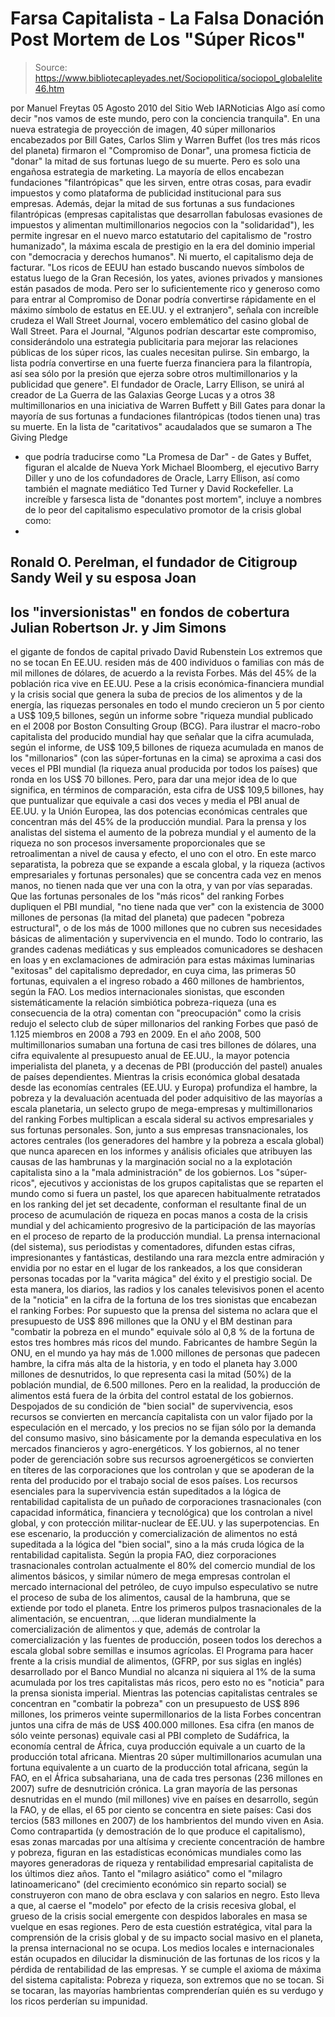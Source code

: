 # Farsa Capitalista - La Falsa Donación Post Mortem de Los "Súper Ricos"

> Source: https://www.bibliotecapleyades.net/Sociopolitica/sociopol_globalelite46.htm

por
Manuel Freytas
05 Agosto 2010
del Sitio Web
IARNoticias
Algo así como decir "nos vamos de este mundo, pero con la conciencia
tranquila".
En una nueva estrategia de proyección de imagen, 40 súper
millonarios encabezados por Bill Gates, Carlos Slim y Warren Buffet (los
tres más ricos del planeta) firmaron el "Compromiso de Donar", una promesa
ficticia de "donar" la mitad de sus fortunas luego de su muerte.
Pero es
solo una engañosa estrategia de marketing.
La mayoría de ellos encabezan
fundaciones "filantrópicas" que les sirven, entre otras cosas, para evadir
impuestos y como plataforma de publicidad institucional para sus empresas.
Además, dejar la mitad de sus fortunas a sus fundaciones filantrópicas (empresas
capitalistas que desarrollan fabulosas evasiones de impuestos y alimentan
multimillonarios negocios con la "solidaridad"), les permite ingresar en el
nuevo marco estatutario del capitalismo de "rostro humanizado", la máxima
escala de prestigio en la era del dominio imperial con "democracia y
derechos humanos".
Ni muerto, el capitalismo deja de facturar.
"Los ricos de EEUU han estado buscando nuevos símbolos de estatus luego de
la Gran Recesión, los yates, aviones privados y mansiones están pasados de
moda.
Pero ser lo suficientemente rico y generoso como para entrar al
Compromiso de Donar podría convertirse rápidamente en el máximo símbolo de
estatus en EE.UU. y el extranjero", señala con increíble crudeza el Wall
Street Journal, vocero emblemático del casino global de Wall Street.
Para el Journal,
"Algunos podrían descartar este compromiso, considerándolo
una estrategia publicitaria para mejorar las relaciones públicas de los
súper ricos, las cuales necesitan pulirse. Sin embargo, la lista podría
convertirse en una fuerte fuerza financiera para la filantropía, así sea
sólo por la presión que ejerza sobre otros multimillonarios y la publicidad
que genere".
El fundador de Oracle, Larry Ellison, se unirá al creador de
La Guerra de
las Galaxias George Lucas y a otros 38 multimillonarios en una iniciativa de
Warren Buffett y
Bill Gates para donar la mayoría de sus fortunas a
fundaciones filantrópicas (todos tienen una) tras su muerte.
En la lista de "caritativos" acaudalados que se sumaron a
The Giving Pledge
- que podría traducirse como "La Promesa de Dar" - de Gates y Buffet, figuran
el alcalde de Nueva York Michael Bloomberg, el ejecutivo Barry Diller y uno
de los cofundadores de Oracle, Larry Ellison, así como también el magnate
mediático Ted Turner y
David Rockefeller.
La increíble y farsesca lista de "donantes post mortem", incluye a nombres
de lo peor del capitalismo especulativo promotor de la crisis global como:
-
Ronald O. Perelman, el fundador de Citigroup Sandy Weil y su esposa Joan
-
los "inversionistas" en fondos de cobertura Julian Robertson Jr. y Jim
Simons
-
el gigante de fondos de capital privado David Rubenstein
Los extremos que no se tocan
En EE.UU. residen más de 400 individuos o familias con más de mil millones de
dólares, de acuerdo a la revista
Forbes. Más del 45% de la población rica
vive en EE.UU.
Pese a la crisis económica-financiera mundial y la crisis social que genera
la suba de precios de los alimentos y de la energía, las riquezas personales
en todo el mundo crecieron un 5 por ciento a US$ 109,5 billones, según un
informe sobre "riqueza mundial publicado en el 2008 por Boston Consulting
Group (BCG).
Para ilustrar el macro-robo capitalista del producido mundial hay que
señalar que la cifra acumulada, según el informe, de US$ 109,5 billones de
riqueza acumulada en manos de los "millonarios" (con las súper-fortunas en
la cima) se aproxima a casi dos veces el PBI mundial (la riqueza anual
producida por todos los países) que ronda en los US$ 70 billones.
Pero, para dar una mejor idea de lo que significa, en términos de
comparación, esta cifra de US$ 109,5 billones, hay que puntualizar que
equivale a casi dos veces y media el PBI anual de EE.UU. y la Unión Europea,
las dos potencias económicas centrales que concentran más del 45% de la
producción mundial.
Para la prensa y los analistas del sistema el aumento de la pobreza mundial
y el aumento de la riqueza no son procesos inversamente proporcionales que
se retroalimentan a nivel de causa y efecto, el uno con el otro.
En este marco separatista, la pobreza que se expande a escala global, y la
riqueza (activos empresariales y fortunas personales) que se concentra cada
vez en menos manos, no tienen nada que ver una con la otra, y van por vías
separadas.
Que las fortunas personales de los "más ricos" del ranking Forbes dupliquen
el PBI mundial, "no tiene nada que ver" con la existencia de 3000 millones
de personas (la mitad del planeta) que padecen "pobreza estructural", o de
los más de 1000 millones que no cubren sus necesidades básicas de
alimentación y supervivencia en el mundo.
Todo lo contrario, las grandes cadenas mediáticas y sus empleados
comunicadores se deshacen en loas y en exclamaciones de admiración para
estas máximas luminarias "exitosas" del capitalismo depredador, en cuya cima,
las primeras 50 fortunas, equivalen a el ingreso robado a 460 millones de
hambrientos, según
la FAO.
Los medios internacionales sionistas, que esconden sistemáticamente la
relación simbiótica pobreza-riqueza (una es consecuencia de la otra)
comentan con "preocupación" como la crisis redujo el selecto club de súper
millonarios del ranking Forbes que pasó de 1.125 miembros en 2008 a 793 en
2009.
En el año 2008, 500 multimillonarios sumaban una fortuna de casi tres
billones de dólares, una cifra equivalente al presupuesto anual de EE.UU., la
mayor potencia imperialista del planeta, y a decenas de PBI (producción del
pastel) anuales de países dependientes.
Mientras la crisis económica global desatada desde las economías centrales (EE.UU.
y Europa) profundiza el hambre, la pobreza y la devaluación acentuada del
poder adquisitivo de las mayorías a escala planetaria, un selecto grupo de
mega-empresas y multimillonarios del ranking Forbes multiplican a escala
sideral su activos empresariales y sus fortunas personales.
Son, junto a sus empresas transnacionales, los actores centrales (los
generadores del hambre y la pobreza a escala global) que nunca aparecen en
los informes y análisis oficiales que atribuyen las causas de las hambrunas
y la marginación social no a la explotación capitalista sino a la "mala
administración" de los gobiernos.
Los "súper-ricos", ejecutivos y accionistas de los grupos capitalistas que
se reparten el mundo como si fuera un pastel, los que aparecen habitualmente
retratados en los ranking del jet set decadente, conforman el resultante
final de un proceso de acumulación de riqueza en pocas manos a costa de la
crisis mundial y del achicamiento progresivo de la participación de las
mayorías en el proceso de reparto de la producción mundial.
La prensa internacional (del sistema), sus periodistas y comentadores,
difunden estas cifras, impresionantes y fantásticas, destilando una rara
mezcla entre admiración y envidia por no estar en el lugar de los rankeados,
a los que consideran personas tocadas por la "varita mágica" del éxito y el
prestigio social.
De esta manera, los diarios, las radios y los canales televisivos ponen el
acento de la "noticia" en la cifra de la fortuna de los tres sionistas que
encabezan el ranking Forbes:
Por supuesto que la prensa del sistema no aclara que el presupuesto de
US$ 896 millones que la ONU y el BM destinan para "combatir la pobreza en el
mundo" equivale sólo al 0,8 % de la fortuna de estos tres hombres más ricos
del mundo.
Fabricantes de hambre
Según la ONU, en el mundo ya hay más de 1.000 millones de personas que
padecen hambre, la cifra más alta de la historia, y en todo el planeta hay
3.000 millones de desnutridos, lo que representa casi la mitad (50%) de la
población mundial, de 6.500 millones.
Pero en la realidad, la producción de alimentos está fuera de la órbita del
control estatal de los gobiernos.
Despojados de su condición de "bien social" de supervivencia, esos recursos
se convierten en mercancía capitalista con un valor fijado por la
especulación en el mercado, y los precios no se fijan sólo por la demanda
del consumo masivo, sino básicamente por la demanda especulativa en los
mercados financieros y agro-energéticos.
Y los gobiernos, al no tener poder de gerenciación sobre sus recursos
agroenergéticos se convierten en títeres de las corporaciones que los
controlan y que se apoderan de la renta del producido por el trabajo social
de esos países.
Los recursos esenciales para la supervivencia están supeditados a la lógica
de rentabilidad capitalista de un puñado de corporaciones trasnacionales
(con capacidad informática, financiera y tecnológica) que los controlan a
nivel global, y con protección militar-nuclear de EE.UU. y las superpotencias.
En ese escenario, la producción y comercialización de alimentos no está
supeditada a la lógica del "bien social", sino a la más cruda lógica de la
rentabilidad capitalista.
Según la propia FAO, diez corporaciones trasnacionales controlan actualmente
el 80% del comercio mundial de los
alimentos básicos, y similar número de
mega empresas controlan el mercado internacional
del petróleo, de cuyo
impulso especulativo se nutre el proceso de suba de los alimentos, causal de
la hambruna, que se extiende por todo el planeta.
Entre los primeros pulpos trasnacionales de la alimentación, se encuentran,
...que lideran mundialmente la comercialización de alimentos y que, además
de controlar la comercialización y las fuentes de producción, poseen todos
los derechos a escala global sobre semillas e insumos agrícolas.
El Programa para hacer frente a la crisis mundial de alimentos, (GFRP, por
sus siglas en inglés) desarrollado por el
Banco Mundial no alcanza ni
siquiera al 1% de la suma acumulada por los tres capitalistas más ricos,
pero esto no es "noticia" para la prensa sionista imperial.
Mientras las potencias capitalistas centrales se concentran en "combatir la
pobreza" con un presupuesto de US$ 896 millones, los primeros veinte
supermillonarios de la lista Forbes concentran juntos una cifra de más de
US$ 400.000 millones.
Esa cifra (en manos de sólo veinte personas) equivale casi al PBI completo
de Sudáfrica, la economía central de África, cuya producción equivale a un
cuarto de la producción total africana.
Mientras 20 súper multimillonarios acumulan una fortuna equivalente a un
cuarto de la producción total africana, según la FAO, en el África
subsahariana, una de cada tres personas (236 millones en 2007) sufre de
desnutrición crónica.
La gran mayoría de las personas desnutridas en el mundo (mil millones) vive
en países en desarrollo, según la FAO, y de ellas, el 65 por ciento se
concentra en siete países:
Casi dos tercios (583
millones en 2007) de los hambrientos del mundo viven en Asia.
Como contrapartida (y demostración de lo que produce el capitalismo), esas
zonas marcadas por una altísima y creciente concentración de hambre y
pobreza, figuran en las estadísticas económicas mundiales como las mayores
generadoras de riqueza y rentabilidad empresarial capitalista de los últimos
diez años.
Tanto el "milagro asiático" como el "milagro latinoamericano" (del
crecimiento económico sin reparto social) se construyeron con mano de obra
esclava y con salarios en negro. Esto lleva a que, al caerse el "modelo" por
efecto de la crisis recesiva global, el grueso de la crisis social emergente
con despidos laborales en masa se vuelque en esas regiones.
Pero de esta cuestión estratégica, vital para la comprensión de la crisis
global y de su impacto social masivo en el planeta, la prensa internacional
no se ocupa. Los medios locales e internacionales están ocupados en
dilucidar la disminución de las fortunas de los ricos y la pérdida de
rentabilidad de las empresas.
Y se cumple el axioma de máxima del sistema capitalista: Pobreza y riqueza,
son extremos que no se tocan.
Si se tocaran, las mayorías hambrientas comprenderían quién es su verdugo y
los ricos perderían su impunidad.
